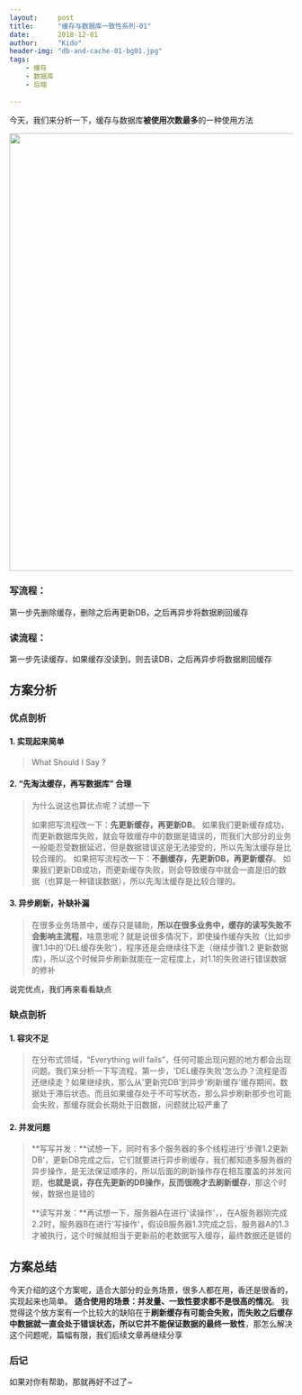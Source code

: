 ```yaml
---
layout:     post
title:      "缓存与数据库一致性系列-01"
date:       2018-12-01
author:     "Kido"
header-img: "db-and-cache-01-bg01.jpg"
tags:
    - 缓存
    - 数据库
    - 后端
    
---
```


今天，我们来分析一下，缓存与数据库**被使用次数最多**的一种使用方法

<img class="shadow" width="777" src="db-and-cache-01-01.jpg" />

### 写流程：
第一步先删除缓存，删除之后再更新DB，之后再异步将数据刷回缓存
### 读流程：
第一步先读缓存，如果缓存没读到，则去读DB，之后再异步将数据刷回缓存

## 方案分析

### 优点剖析
#### 1. 实现起来简单

> What Should I Say ?

#### 2. “先淘汰缓存，再写数据库” 合理

> 为什么说这也算优点呢？试想一下
> 
> 如果把写流程改一下：**先更新缓存，再更新DB**。
> 如果我们更新缓存成功，而更新数据库失败，就会导致缓存中的数据是错误的，而我们大部分的业务一般能忍受数据延迟，但是数据错误这是无法接受的，所以先淘汰缓存是比较合理的。
> 如果把写流程改一下：**不删缓存，先更新DB，再更新缓存**。
> 如果我们更新DB成功，而更新缓存失败，则会导致缓存中就会一直是旧的数据（也算是一种错误数据），所以先淘汰缓存是比较合理的。

#### 3. 异步刷新，补缺补漏 
> 在很多业务场景中，缓存只是辅助，**所以在很多业务中，缓存的读写失败不会影响主流程**，啥意思呢？就是说很多情况下，即使操作缓存失败（比如步骤1.1中的'DEL缓存失败'），程序还是会继续往下走（继续步骤1.2 更新数据库)，所以这个时候异步刷新就能在一定程度上，对1.1的失败进行错误数据的修补

说完优点，我们再来看看缺点

### 缺点剖析

#### 1. 容灾不足

> 在分布式领域，“Everything will fails”，任何可能出现问题的地方都会出现问题。我们来分析一下写流程，第一步，'DEL缓存失败'怎么办？流程是否还继续走？如果继续执，那么从'更新完DB'到异步'刷新缓存'缓存期间，数据处于滞后状态。而且如果缓存处于不可写状态，那么异步刷新那步也可能会失败，那缓存就会长期处于旧数据，问题就比较严重了

#### 2. 并发问题

> **写写并发：**试想一下，同时有多个服务器的多个线程进行'步骤1.2更新DB'，更新DB完成之后，它们就要进行异步刷缓存，我们都知道多服务器的异步操作，是无法保证顺序的，所以后面的刷新操作存在相互覆盖的并发问题，**也就是说，存在先更新的DB操作，反而很晚才去刷新缓存**，那这个时候，数据也是错的
> 
> **读写并发：**再试想一下，服务器A在进行'读操作'，，在A服务器刚完成2.2时，服务器B在进行'写操作'，假设B服务器1.3完成之后，服务器A的1.3才被执行，这个时候就相当于更新前的老数据写入缓存，最终数据还是错的


## 方案总结
今天介绍的这个方案呢，适合大部分的业务场景，很多人都在用，香还是很香的，实现起来也简单。
**适合使用的场景：并发量、一致性要求都不是很高的情况**。
我觉得这个放方案有一个比较大的缺陷在于**刷新缓存有可能会失败，而失败之后缓存中数据就一直会处于错误状态，所以它并不能保证数据的最终一致性**，那怎么解决这个问题呢，篇幅有限，我们后续文章再继续分享

### 后记
如果对你有帮助，那就再好不过了~

